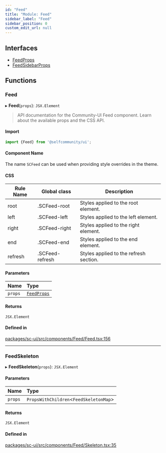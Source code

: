 ```yaml
---
id: "Feed"
title: "Module: Feed"
sidebar_label: "Feed"
sidebar_position: 0
custom_edit_url: null
---
```


## Interfaces

- [FeedProps](../interfaces/Feed.FeedProps)
- [FeedSidebarProps](../interfaces/Feed.FeedSidebarProps)

## Functions

### Feed

▸ **Feed**(`props`): `JSX.Element`

> API documentation for the Community-UI Feed component. Learn about the available props and the CSS API.

#### Import

```jsx
import {Feed} from '@selfcommunity/ui';
```

#### Component Name

The name `SCFeed` can be used when providing style overrides in the theme.

#### CSS

|Rule Name|Global class|Description|
|---|---|---|
|root|.SCFeed-root|Styles applied to the root element.|
|left|.SCFeed-left|Styles applied to the left element.|
|right|.SCFeed-right|Styles applied to the right element.|
|end|.SCFeed-end|Styles applied to the end element.|
|refresh|.SCFeed-refresh|Styles applied to the refresh section.|

#### Parameters

| Name | Type |
| :------ | :------ |
| `props` | [`FeedProps`](../interfaces/Feed.FeedProps) |

#### Returns

`JSX.Element`

#### Defined in

[packages/sc-ui/src/components/Feed/Feed.tsx:156](https://github.com/selfcommunity/community-ui/blob/0c5b0c7/packages/sc-ui/src/components/Feed/Feed.tsx#L156)

___

### FeedSkeleton

▸ **FeedSkeleton**(`props`): `JSX.Element`

#### Parameters

| Name | Type |
| :------ | :------ |
| `props` | `PropsWithChildren`<`FeedSkeletonMap`\> |

#### Returns

`JSX.Element`

#### Defined in

[packages/sc-ui/src/components/Feed/Skeleton.tsx:35](https://github.com/selfcommunity/community-ui/blob/0c5b0c7/packages/sc-ui/src/components/Feed/Skeleton.tsx#L35)

